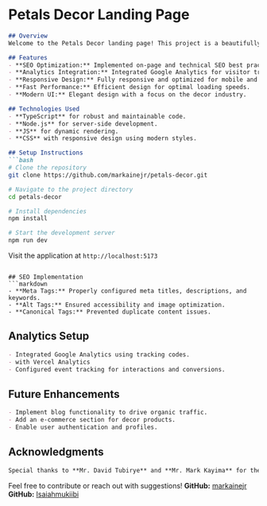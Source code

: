 # Petals Decor Landing Page

```markdown
## Overview
Welcome to the Petals Decor landing page! This project is a beautifully crafted web application built using **TypeScript** and **Node.js**. It was developed as part of a **Digital Marketing** class assignment, with a focus on implementing effective SEO strategies and utilizing analytics tools.

## Features
- **SEO Optimization:** Implemented on-page and technical SEO best practices.
- **Analytics Integration:** Integrated Google Analytics for visitor tracking and insights.
- **Responsive Design:** Fully responsive and optimized for mobile and desktop views.
- **Fast Performance:** Efficient design for optimal loading speeds.
- **Modern UI:** Elegant design with a focus on the decor industry.

## Technologies Used
- **TypeScript** for robust and maintainable code.
- **Node.js** for server-side development.
- **JS** for dynamic rendering.
- **CSS** with responsive design using modern styles.

## Setup Instructions
```bash
# Clone the repository
git clone https://github.com/markainejr/petals-decor.git

# Navigate to the project directory
cd petals-decor

# Install dependencies
npm install

# Start the development server
npm run dev
```
Visit the application at `http://localhost:5173`
```

## SEO Implementation
```markdown
- **Meta Tags:** Properly configured meta titles, descriptions, and keywords.
- **Alt Tags:** Ensured accessibility and image optimization.
- **Canonical Tags:** Prevented duplicate content issues.
```

## Analytics Setup
```markdown
- Integrated Google Analytics using tracking codes.
- with Vercel Analytics
- Configured event tracking for interactions and conversions.
```

## Future Enhancements
```markdown
- Implement blog functionality to drive organic traffic.
- Add an e-commerce section for decor products.
- Enable user authentication and profiles.
```

## Acknowledgments
```markdown
Special thanks to **Mr. David Tubirye** and **Mr. Mark Kayima** for their mentorship and support.
```

Feel free to contribute or reach out with suggestions!
**GitHub:** [markainejr](https://github.com/markainejr)
**GitHub:** [Isaiahmukiibi](https://github.com/Isaiahmukiibi)
```

